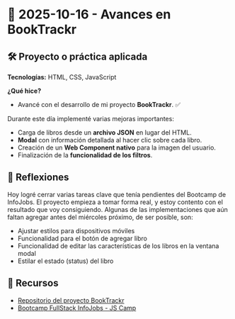 # 📅 2025-10-16 - Avances en BookTrackr

## 🛠️ Proyecto o práctica aplicada  

**Tecnologías:** HTML, CSS, JavaScript  

**¿Qué hice?**  

- Avancé con el desarrollo de mi proyecto **BookTrackr**. ✅  

Durante este día implementé varias mejoras importantes:  
- Carga de libros desde un **archivo JSON** en lugar del HTML.  
- **Modal** con información detallada al hacer clic sobre cada libro.  
- Creación de un **Web Component nativo** para la imagen del usuario.  
- Finalización de la **funcionalidad de los filtros**.  

## 💭 Reflexiones  

Hoy logré cerrar varias tareas clave que tenía pendientes del Bootcamp de InfoJobs. El proyecto empieza a tomar forma real, y estoy contento con el resultado que voy consiguiendo. Algunas de las implementaciones que aún faltan agregar antes del miércoles próximo, de ser posible, son:
- Ajustar estilos para dispositivos móviles
- Funcionalidad para el botón de agregar libro
- Funcionalidad de editar las características de los libros en la ventana modal
- Estilar el estado (status) del libro

## 🔗 Recursos  

- [Repositorio del proyecto BookTrackr](https://github.com/juanbautistamalina/booktrackr)  
- [Bootcamp FullStack InfoJobs - JS Camp](https://www.jscamp.dev/)